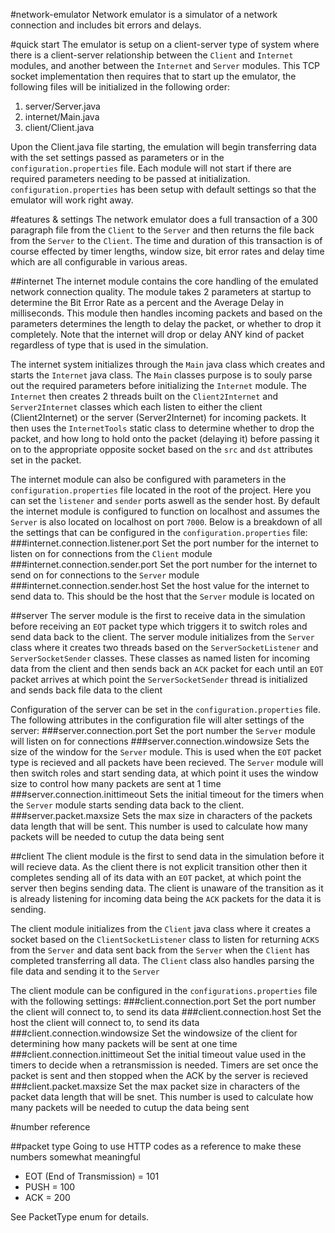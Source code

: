 #network-emulator
Network emulator is a simulator of a network connection and includes bit errors and delays.


#quick start
The emulator is setup on a client-server type of system where there is a client-server relationship between the `Client`
and `Internet` modules, and another between the `Internet` and `Server` modules. This TCP socket implementation then
requires that to start up the emulator, the following files will be initialized in the following order:

1. server/Server.java
2. internet/Main.java
3. client/Client.java

Upon the Client.java file starting, the emulation will begin transferring data with the set settings passed as parameters
or in the `configuration.properties` file. Each module will not start if there are required parameters needing to be
passed at initialization. `configuration.properties` has been setup with default settings so that the emulator will
work right away.

#features & settings
The network emulator does a full transaction of a 300 paragraph file from the `Client` to the `Server` and then returns
the file back from the `Server` to the `Client`. The time and duration of this transaction is of course effected by
timer lengths, window size, bit error rates and delay time which are all configurable in various areas.

##internet
The internet module contains the core handling of the emulated network connection quality. The module takes 2 parameters
at startup to determine the Bit Error Rate as a percent and the Average Delay in milliseconds. This module then handles
incoming packets and based on the parameters determines the length to delay the packet, or whether to drop it completely.
Note that the internet will drop or delay ANY kind of packet regardless of type that is used in the simulation.

The internet system initializes through the `Main` java class which creates and starts the `Internet` java class. The
`Main` classes purpose is to souly parse out the required parameters before initializing the `Internet` module. The
`Internet` then creates 2 threads built on the `Client2Internet` and `Server2Internet` classes which each listen to
either the client (Client2Internet) or the server (Server2Internet) for incoming packets. It then uses the `InternetTools`
static class to determine whether to drop the packet, and how long to hold onto the packet (delaying it) before passing
it on to the appropriate opposite socket based on the `src` and `dst` attributes set in the packet.

The internet module can also be configured with parameters in the `configuration.properties` file located in the root
of the project. Here you can set the `listener` and `sender` ports aswell as the sender host. By default the internet
module is configured to function on localhost and assumes the `Server` is also located on localhost on port `7000`. Below
is a breakdown of all the settings that can be configured in the `configuration.properties` file:
###internet.connection.listener.port
Set the port number for the internet to listen on for connections from the `Client` module
###internet.connection.sender.port
Set the port number for the internet to send on for connections to the `Server` module
###internet.connection.sender.host
Set the host value for the internet to send data to. This should be the host that the `Server` module is located on

##server
The server module is the first to receive data in the simulation before receiving an `EOT` packet type which triggers it
to switch roles and send data back to the client. The server module initializes from the `Server` class where it creates
two threads based on the `ServerSocketListener` and `ServerSocketSender` classes. These classes as named listen for
incoming data from the client and then sends back an `ACK` packet for each until an `EOT` packet arrives at which point
the `ServerSocketSender` thread is initialized and sends back file data to the client

Configuration of the server can be set in the `configuration.properties` file. The following attributes in the 
configuration file will alter settings of the server:
###server.connection.port
Set the port number the `Server` module will listen on for connections
###server.connection.windowsize
Sets the size of the window for the `Server` module. This is used when the `EOT` packet type is recieved and all packets
have been recieved. The `Server` module will then switch roles and start sending data, at which point it uses the window
size to control how many packets are sent at 1 time
###server.connection.inittimeout
Sets the initial timeout for the timers when the `Server` module starts sending data back to the client.
###server.packet.maxsize
Sets the max size in characters of the packets data length that will be sent. This number is used to calculate how many
packets will be needed to cutup the data being sent

##client
The client module is the first to send data in the simulation before it will recieve data. As the client there is not
explicit transition other then it completes sending all of its data with an `EOT` packet, at which point the server then
begins sending data. The client is unaware of the transition as it is already listening for incoming data being the `ACK`
packets for the data it is sending.

The client module initializes from the `Client` java class where it creates a socket based on the `ClientSocketListener`
class to listen for returning `ACKS` from the `Server` and data sent back from the `Server` when the `Client` has completed
transferring all data. The `Client` class also handles parsing the file data and sending it to the `Server`

The client module can be configured in the `configurations.properties` file with the following settings:
###client.connection.port
Set the port number the client will connect to, to send its data
###client.connection.host
Set the host the client will connect to, to send its data
###client.connection.windowsize
Set the windowsize of the client for determining how many packets will be sent at one time
###client.connection.inittimeout
Set the initial timeout value used in the timers to decide when a retransmission is needed. Timers are set once the packet
is sent and then stopped when the ACK by the server is recieved
###client.packet.maxsize
Set the max packet size in characters of the packet data length that will be snet. This number is used to calculate how
many packets will be needed to cutup the data being sent






#number reference

##packet type
Going to use HTTP codes as a reference to make these numbers somewhat meaningful

* EOT (End of Transmission) = 101
* PUSH = 100
* ACK = 200

See PacketType enum for details.